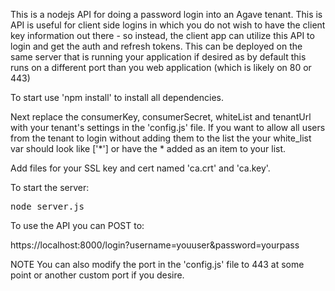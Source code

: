 This is a nodejs API for doing a password login into an Agave tenant.  This is API is useful for client side logins in which you do not wish to have the client key information out there - so instead, the client app can utilize this API to login and get the auth and refresh tokens.  This can be deployed on the same server that is running your application if desired as by default this runs on a different port than you web application (which is likely on 80 or 443)

To start use 'npm install' to install all dependencies.

Next replace the consumerKey, consumerSecret, whiteList and tenantUrl with your tenant's settings in the 'config.js' file. If you want to allow all users from the tenant to login without adding them to the list the your white_list var should look like ['\*'] or have the \* added as an item to your list.   

Add files for your SSL key and cert named 'ca.crt' and 'ca.key'.

To start the server:
<pre>
node server.js
</pre>

To use the API you can POST to:

https://localhost:8000/login?username=youuser&password=yourpass


NOTE You can also modify the port in the 'config.js' file to 443 at some point or another custom port if you desire.
